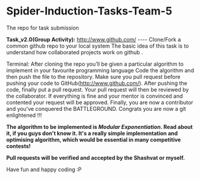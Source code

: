 # Spider-Induction-Tasks-Team-5
The repo for task submission

**Task_v2.0(Group Activity):** 
http://www.github.com/ ---- Clone/Fork a common github repo to your local system 
The basic idea of this task is to understand how collaborated projects work on github .

Terminal: 
After cloning the repo you’ll be given a particular algorithm to implement in your favourite programming language 
Code the algorithm and then push the file to the repository.
Make sure you pull request before pushing your code to GitHub(http://www.github.com/).
After pushing the code, finally put a pull request. 
Your pull request will then be reviewed by the collaborator. 
If everything is fine and your mentor is convinced and contented your request will be approved.
Finally, you are now a contributor and you’ve conquered the BATTLEGROUND.
Congrats you are now a git enlightened !!! 

**The algorithm to be implemented is *Modular Exponentiation*. Read about it, if you guys don't know it. It's a really simple implementation and optimising algorithm, which would be essential in many competitive contests!**

**Pull requests will be verified and accepted by the Shashvat or myself.**

Have fun and happy coding :P
